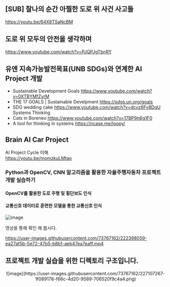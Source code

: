 
## [SUB] 찰나의 순간 아찔한 도로 위 사건 사고들
https://youtu.be/64X8TSaNcBM


## 도로 위 모두의 안전을 생각하며
https://www.youtube.com/watch?v=PJQPJgTbnRY

## 유엔 지속가능발전목표(UNB SDGs)와 연계한 AI Project 개발
- Sustainable Development Goals https://www.youtube.com/watch?v=0XTBYMfZyrM
- THE 17 GOALS | Sustainable Develpment https://sdgs.un.org/goals
- SDG wedding cake https://www.youtube.com/watch?v=dcvz6Fv8DqU Systems Thinking
- Cats in Boreneo https://www.youtube.com/watch?v=17BP9n6g1F0
- A tool for thinking in systems https://ncase.me/loopy/

## Brain AI Car Project
AI Project Cycle 이해 <br>
https://youtu.be/momzkuLMtao

### Python과 OpenCV, CNN 알고리즘을 활용한 자율주행자동차 프로젝트 개발 실습하기


#### OpenCV를 활용한 도로 주행 및 횡단보도 인식
#### 교통신호 데이터로 훈련한 모델을 통한 교통신호 인식

![image](https://user-images.githubusercontent.com/73767162/226219390-ca3988c7-bb75-4d40-92ef-ddcaf065d562.png)


영상을 통해 확인 해 봅시다.

https://user-images.githubusercontent.com/73767162/222398059-ea27af5b-5e72-47b5-b8b1-aeb47ea7eaff.mp4



## 프로젝트 개발 실습을 위한 디렉토리 구조입니다.
<p align=center>
![image](https://user-images.githubusercontent.com/73767162/227107267-1f089178-f66c-4d20-9589-706520f9c4a4.png)
